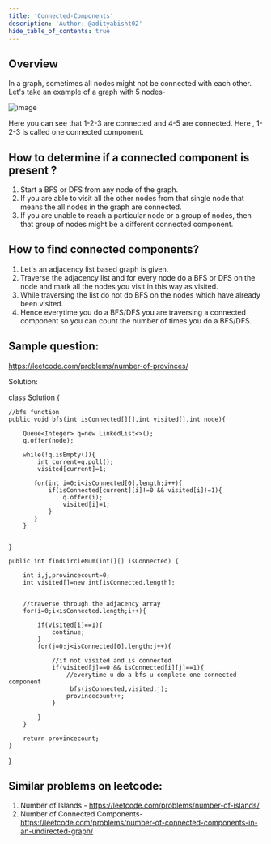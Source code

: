 ```yaml
---
title: 'Connected-Components'
description: 'Author: @adityabisht02'
hide_table_of_contents: true
---
```


<TutorialAuthors names="Aditya Bisht"/>

## Overview
In a graph, sometimes all nodes might not be connected with each other. Let's take an example of a graph with 5 nodes-


![image](https://user-images.githubusercontent.com/89146189/195919108-2e06dbbe-717a-4f86-9ba1-90cbdf5c119c.png)

Here you can see that 1-2-3 are connected and 4-5 are connected.
Here , 1-2-3 is called one connected component.

## How to determine if a connected component is present ?
1. Start a BFS or DFS from any node of the graph.
2. If you are able to visit all the other nodes from that single node that means the all nodes in the graph are connected.
3. If you are unable to reach a particular node or a group of nodes, then that group of nodes might be a different connected component.

## How to find connected components?
1. Let's an adjacency list based graph is given.
2. Traverse the adjacency list and for every node do a BFS or DFS on the node and mark all the nodes you visit in this way as visited.
3. While traversing the list do not do BFS on the nodes which have already been visited.
4. Hence everytime you do a BFS/DFS you are traversing a connected component so you can count the number of times you do a BFS/DFS.


## Sample question:
https://leetcode.com/problems/number-of-provinces/

Solution:

class Solution {
    
    //bfs function
    public void bfs(int isConnected[][],int visited[],int node){
 
        Queue<Integer> q=new LinkedList<>();
        q.offer(node);
        
        while(!q.isEmpty()){
            int current=q.poll();
            visited[current]=1;
            
           for(int i=0;i<isConnected[0].length;i++){
               if(isConnected[current][i]!=0 && visited[i]!=1){
                   q.offer(i);
                   visited[i]=1;
               }
           }
        }
        
        
    }
    
    public int findCircleNum(int[][] isConnected) {
        
        int i,j,provincecount=0;
        int visited[]=new int[isConnected.length];
        
        
        //traverse through the adjacency array
        for(i=0;i<isConnected.length;i++){
            
            if(visited[i]==1){
                continue;
            }
            for(j=0;j<isConnected[0].length;j++){
                
                //if not visited and is connected
                if(visited[j]==0 && isConnected[i][j]==1){
                    //everytime u do a bfs u complete one connected component
                     bfs(isConnected,visited,j);
                    provincecount++;
                }
               
            }
        }
        
        return provincecount;
    }
}

## Similar problems on leetcode:
1. Number of Islands - https://leetcode.com/problems/number-of-islands/
2. Number of Connected Components- https://leetcode.com/problems/number-of-connected-components-in-an-undirected-graph/

